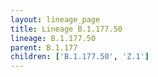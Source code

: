 ```yaml
---
layout: lineage_page
title: Lineage B.1.177.50
lineage: B.1.177.50
parent: B.1.177
children: ['B.1.177.50', 'Z.1']
---
```

